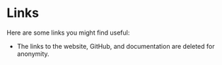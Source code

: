 # Links

Here are some links you might find useful:

- The links to the website, GitHub, and documentation are deleted for anonymity.
